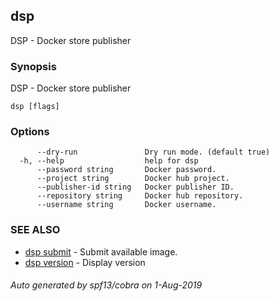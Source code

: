 ## dsp

DSP - Docker store publisher

### Synopsis

DSP - Docker store publisher

```
dsp [flags]
```

### Options

```
      --dry-run               Dry run mode. (default true)
  -h, --help                  help for dsp
      --password string       Docker password.
      --project string        Docker hub project.
      --publisher-id string   Docker publisher ID.
      --repository string     Docker hub repository.
      --username string       Docker username.
```

### SEE ALSO

* [dsp submit](dsp_submit.md)	 - Submit available image.
* [dsp version](dsp_version.md)	 - Display version

###### Auto generated by spf13/cobra on 1-Aug-2019
